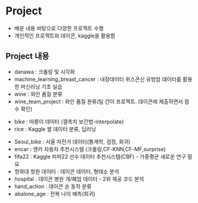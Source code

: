 # Project



* 배운 내용 바탕으로 다양한 프로젝트 수행
* 개인적인 프로젝트와 데이콘, kaggle을 활용함



## Project 내용
* danawa : 크롤링 및 시각화
* machine_learning_breast_cancer : 내장데이터 위스콘신 유방암 데이터를 활용한 머신러닝 기초 실습
* wine : 와인 품질 분류 
* wine_team_project : 와인 품질 분류(팀 간이 프로젝트. 데이콘에 제출하면서 점수 확인)

- bike : 따릉이 데이터 (결측치 보간법-interpolate)
- rice : Kaggle 쌀 데이터 분류, 딥러닝

* Seoul_bike : 서울 자전거 데이터(통계학, 검정, 회귀)
* encar : 엔카 자동차 추천시스템 (크롤링,CF-KNN,CF-MF,surprise)
* fifa22 : Kaggle 피파22 선수 데이터 추천시스템(CBF) - 가중평균 새로운 연구 필요
* 청와대 청원 데이터 : 데이콘 데이터, 형태소 분석
* hospital : 데이콘 병원 개/폐업 데이터 - 2위 제공 코드 분석
* hand_action : 데이콘 손 동작 분류
* abalone_age : 전복 나이 예측(회귀)
